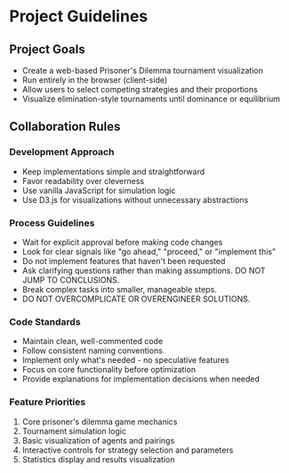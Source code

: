 # Project Guidelines

## Project Goals
- Create a web-based Prisoner's Dilemma tournament visualization
- Run entirely in the browser (client-side)
- Allow users to select competing strategies and their proportions
- Visualize elimination-style tournaments until dominance or equilibrium

## Collaboration Rules

### Development Approach
- Keep implementations simple and straightforward
- Favor readability over cleverness
- Use vanilla JavaScript for simulation logic
- Use D3.js for visualizations without unnecessary abstractions

### Process Guidelines
- Wait for explicit approval before making code changes
- Look for clear signals like "go ahead," "proceed," or "implement this"
- Do not implement features that haven't been requested
- Ask clarifying questions rather than making assumptions. DO NOT JUMP TO CONCLUSIONS.
- Break complex tasks into smaller, manageable steps. 
- DO NOT OVERCOMPLICATE OR OVERENGINEER SOLUTIONS.

### Code Standards
- Maintain clean, well-commented code
- Follow consistent naming conventions
- Implement only what's needed - no speculative features
- Focus on core functionality before optimization
- Provide explanations for implementation decisions when needed

### Feature Priorities
1. Core prisoner's dilemma game mechanics
2. Tournament simulation logic
3. Basic visualization of agents and pairings
4. Interactive controls for strategy selection and parameters
5. Statistics display and results visualization